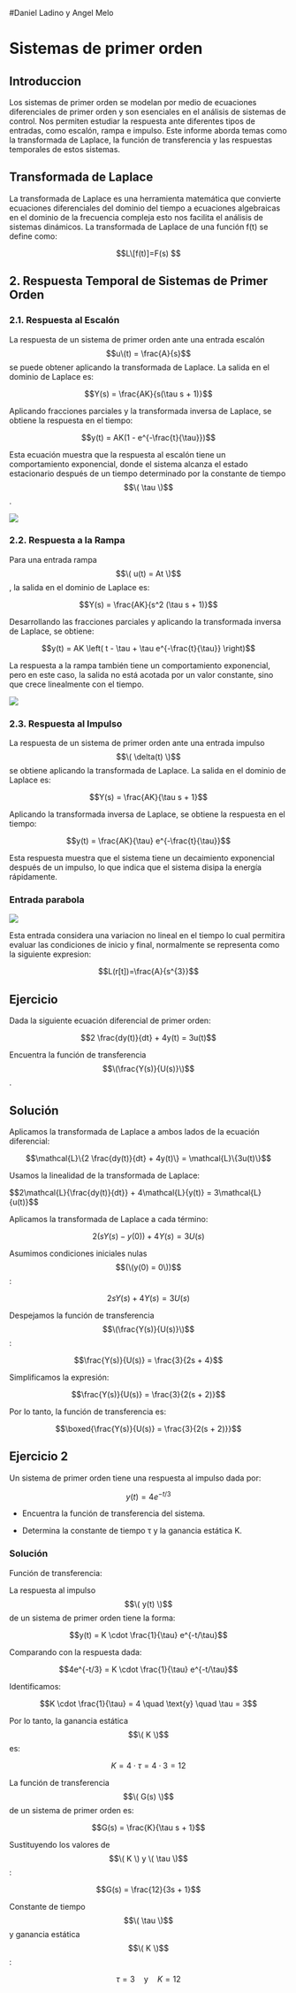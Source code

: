 #Daniel Ladino y Angel Melo
# Sistemas de primer orden
## Introduccion
Los sistemas de primer orden se modelan por medio de ecuaciones diferenciales de primer orden y son esenciales en el análisis de sistemas de control. Nos permiten estudiar la respuesta ante diferentes tipos de entradas, como escalón, rampa e impulso. Este informe aborda temas como la transformada de Laplace, la función de transferencia y las respuestas temporales de estos sistemas.
## Transformada de Laplace
La transformada de Laplace es una herramienta matemática que convierte ecuaciones diferenciales del dominio del tiempo a ecuaciones algebraicas en el dominio de la frecuencia compleja esto nos facilita el análisis de sistemas dinámicos. La transformada de Laplace de una función f(t) se define como:

$$L\[f(t)]=F(s) $$

## 2. Respuesta Temporal de Sistemas de Primer Orden

### 2.1. Respuesta al Escalón

La respuesta de un sistema de primer orden ante una entrada escalón $$u\(t) = \frac{A}{s}$$ se puede obtener aplicando la transformada de Laplace. La salida en el dominio de Laplace es:

$$Y(s) = \frac{AK}{s(\tau s + 1)}$$


Aplicando fracciones parciales y la transformada inversa de Laplace, se obtiene la respuesta en el tiempo:

$$y(t) = AK(1 - e^{-\frac{t}{\tau}})$$

Esta ecuación muestra que la respuesta al escalón tiene un comportamiento exponencial, donde el sistema alcanza el estado estacionario después de un tiempo determinado por la constante de tiempo $$\( \tau \)$$.

![](500px-Escalon_mod.png)

### 2.2. Respuesta a la Rampa

Para una entrada rampa $$\( u(t) = At \)$$, la salida en el dominio de Laplace es:

$$Y(s) = \frac{AK}{s^2 (\tau s + 1)}$$

Desarrollando las fracciones parciales y aplicando la transformada inversa de Laplace, se obtiene:


$$y(t) = AK \left( t - \tau + \tau e^{-\frac{t}{\tau}} \right)$$


La respuesta a la rampa también tiene un comportamiento exponencial, pero en este caso, la salida no está acotada por un valor constante, sino que crece linealmente con el tiempo.

![](450px-Rampa_mod.png)

### 2.3. Respuesta al Impulso

La respuesta de un sistema de primer orden ante una entrada impulso $$\( \delta(t) \)$$ se obtiene aplicando la transformada de Laplace. La salida en el dominio de Laplace es:

$$Y(s) = \frac{AK}{\tau s + 1}$$

Aplicando la transformada inversa de Laplace, se obtiene la respuesta en el tiempo:

$$y(t) = \frac{AK}{\tau} e^{-\frac{t}{\tau}}$$

Esta respuesta muestra que el sistema tiene un decaimiento exponencial después de un impulso, lo que indica que el sistema disipa la energía rápidamente.

### Entrada parabola

![](capitulo60x.png)

Esta entrada  considera una variacion no lineal en el tiempo lo cual permitira evaluar las condiciones de inicio y final, normalmente se representa como la siguiente expresion:

$$L(r[t])=\frac{A}{s^{3}}$$


## Ejercicio

Dada la siguiente ecuación diferencial de primer orden:

$$2 \frac{dy(t)}{dt} + 4y(t) = 3u(t)$$

Encuentra la función de transferencia $$\(\frac{Y(s)}{U(s)}\)$$.

## Solución

Aplicamos la transformada de Laplace a ambos lados de la ecuación diferencial:


$$\mathcal{L}\{2 \frac{dy(t)}{dt} + 4y(t)\} = \mathcal{L}\{3u(t)\}$$

Usamos la linealidad de la transformada de Laplace:

$$2\mathcal{L}{\frac{dy(t)}{dt}\} + 4\mathcal{L}\{y(t)\} = 3\mathcal{L}\{u(t)\}$$

Aplicamos la transformada de Laplace a cada término:

$$2(sY(s) - y(0)) + 4Y(s) = 3U(s)$$

 Asumimos condiciones iniciales nulas $$(\(y(0) = 0\))$$:

$$2sY(s) + 4Y(s) = 3U(s)$$

Despejamos la función de transferencia $$\(\frac{Y(s)}{U(s)}\)$$:

$$\frac{Y(s)}{U(s)} = \frac{3}{2s + 4}$$

Simplificamos la expresión:

$$\frac{Y(s)}{U(s)} = \frac{3}{2(s + 2)}$$

Por lo tanto, la función de transferencia es:

$$\boxed{\frac{Y(s)}{U(s)} = \frac{3}{2(s + 2)}}$$

## Ejercicio 2
Un sistema de primer orden tiene una respuesta al impulso dada por:

$$y(t) = 4e^{-t/3}$$

- Encuentra la función de transferencia del sistema.

- Determina la constante de tiempo τ y la ganancia estática K.

### Solución
Función de transferencia:

La respuesta al impulso $$\( y(t) \)$$ de un sistema de primer orden tiene la forma:

$$y(t) = K \cdot \frac{1}{\tau} e^{-t/\tau}$$

Comparando con la respuesta dada:

$$4e^{-t/3} = K \cdot \frac{1}{\tau} e^{-t/\tau}$$

Identificamos:

$$K \cdot \frac{1}{\tau} = 4 \quad \text{y} \quad \tau = 3$$

Por lo tanto, la ganancia estática $$\( K \)$$ es:

$$K = 4 \cdot \tau = 4 \cdot 3 = 12$$

La función de transferencia $$\( G(s) \)$$ de un sistema de primer orden es:

$$G(s) = \frac{K}{\tau s + 1}$$

Sustituyendo los valores de $$\( K \) y \( \tau \)$$:

$$G(s) = \frac{12}{3s + 1}$$

Constante de tiempo $$\( \tau \)$$ y ganancia estática $$\( K \)$$:

$$\tau = 3 \quad \text{y} \quad K = 12$$




